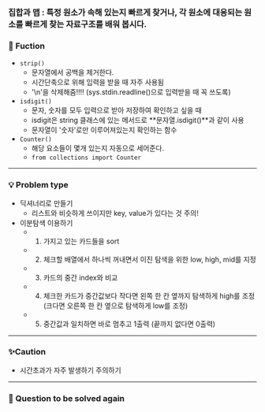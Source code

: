 ### 집합과 맵 : 특정 원소가 속해 있는지 빠르게 찾거나, 각 원소에 대응되는 원소를 빠르게 찾는 자료구조를 배워 봅시다.
### 🔎 Fuction
- `strip()`
    - 문자열에서 공백을 제거한다.
    - 시간단축으로 위해 입력을 받을 때 자주 사용됨
    - '\n'을 삭제해줌!!!! (sys.stdin.readline()으로 입력받을 때 꼭 쓰도록)
- `isdigit()`
    - 문자, 숫자를 모두 입력으로 받아 저장하여 확인하고 싶을 때
    - isdigit은 string 클래스에 있는 메서드로 **문자열.isdigit()**과 같이 사용
    - 문자열이 '숫자'로만 이루어져있는지 확인하는 함수
- `Counter()`
    - 해당 요소들이 몇개 있는지 자동으로 세어준다.
    - `from collections import Counter`
----------------------------------
### 💡 Problem type
- 딕셔너리로 만들기
    - 리스트와 비슷하게 쓰이지만 key, value가 있다는 것 주의!
- 이분탐색 이용하기
    - 1) 가지고 있는 카드들을 sort
    - 2) 체크할 배열에서 하나씩 꺼내면서 이진 탐색을 위한 low, high, mid를 지정
    - 3) 카드의 중간 index와 비교
    - 4) 체크한 카드가 중간값보다 작다면 왼쪽 한 칸 옆까지 탐색하게 high를 조정(크다면 오른쪽 한 칸 옆으로 탐색하게 low를 조정)
    - 5) 중간값과 일치하면 바로 멈추고 1출력 (끝까지 없다면 0출력)



----------------------------------
### ✨Caution
- 시간초과가 자주 발생하기 주의하기

----------------------------------
### 📌 Question to be solved again